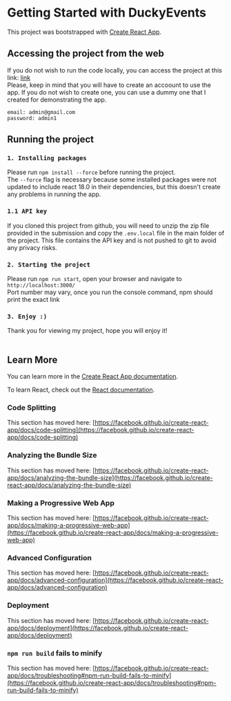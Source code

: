 # Getting Started with DuckyEvents 

This project was bootstrapped with [Create React App](https://github.com/facebook/create-react-app).

## Accessing the project from the web
If you do not wish to run the code locally, you can access the project at this link:
[link](https://react-auth-tutorial-ratoiman.web.app/)\
Please, keep in mind that you will have to create an accoount to use the app. If you do not wish to create one, you can use a dummy one that I created for demonstrating the app.

`email: admin@gmail.com`\
`password: admin1`

## Running the project


### `1. Installing packages`
Please run `npm install --force` before running the project.\
The `--force` flag is necessary because some installed packages were not updated to include react 18.0 in their dependencies, but this doesn't create any problems in running the app.

### `1.1 API key`
If you cloned this project from github, you will need to unzip the zip file provided in the submission and copy the `.env.local` file in the main folder of the project. This file contains the API key and is not pushed to git to avoid any privacy risks.  

### `2. Starting the project`
Please run `npm run start`, open your browser and navigate to `http://localhost:3000/`\
Port number may vary, once you run the console command, npm should print the exact link

### `3. Enjoy :)`
Thank you for viewing my project, hope you will enjoy it!
<br/><br/>

## Learn More

You can learn more in the [Create React App documentation](https://facebook.github.io/create-react-app/docs/getting-started).

To learn React, check out the [React documentation](https://reactjs.org/).

### Code Splitting

This section has moved here: [https://facebook.github.io/create-react-app/docs/code-splitting](https://facebook.github.io/create-react-app/docs/code-splitting)

### Analyzing the Bundle Size

This section has moved here: [https://facebook.github.io/create-react-app/docs/analyzing-the-bundle-size](https://facebook.github.io/create-react-app/docs/analyzing-the-bundle-size)

### Making a Progressive Web App

This section has moved here: [https://facebook.github.io/create-react-app/docs/making-a-progressive-web-app](https://facebook.github.io/create-react-app/docs/making-a-progressive-web-app)

### Advanced Configuration

This section has moved here: [https://facebook.github.io/create-react-app/docs/advanced-configuration](https://facebook.github.io/create-react-app/docs/advanced-configuration)

### Deployment

This section has moved here: [https://facebook.github.io/create-react-app/docs/deployment](https://facebook.github.io/create-react-app/docs/deployment)

### `npm run build` fails to minify

This section has moved here: [https://facebook.github.io/create-react-app/docs/troubleshooting#npm-run-build-fails-to-minify](https://facebook.github.io/create-react-app/docs/troubleshooting#npm-run-build-fails-to-minify)